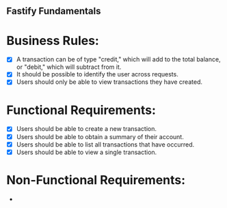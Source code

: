 ## Fastify Fundamentals

# Business Rules:

- [x] A transaction can be of type "credit," which will add to the total balance, or "debit," which will subtract from it.
- [x] It should be possible to identify the user across requests.
- [x] Users should only be able to view transactions they have created.

# Functional Requirements:

- [x] Users should be able to create a new transaction.
- [x] Users should be able to obtain a summary of their account.
- [x] Users should be able to list all transactions that have occurred.
- [x] Users should be able to view a single transaction.

# Non-Functional Requirements:

-
